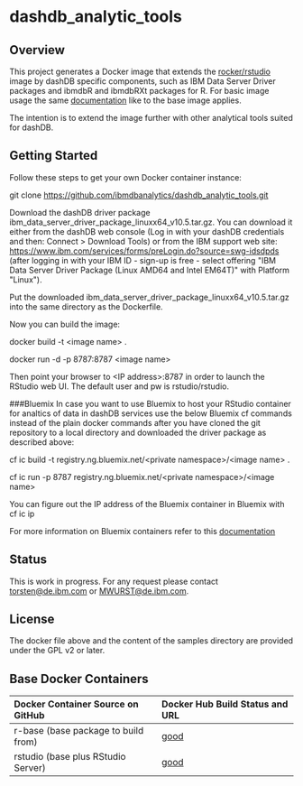 # dashdb_analytic_tools

## Overview ##

This project generates a Docker image that extends the [rocker/rstudio](https://github.com/rocker-org/rocker/tree/master/rstudio) image by dashDB specific components, such as IBM Data Server Driver packages and ibmdbR and ibmdbRXt packages for R. For basic image usage the same [documentation](https://github.com/rocker-org/rocker/wiki) like to the base image applies.

The intention is to extend the image further with other analytical tools suited for dashDB.

## Getting Started ##

Follow these steps to get your own Docker container instance:

git clone https://github.com/ibmdbanalytics/dashdb_analytic_tools.git

Download the dashDB driver package ibm_data_server_driver_package_linuxx64_v10.5.tar.gz. You can download it either from the dashDB web console (Log in with your dashDB credentials and then: Connect > Download Tools) or from the IBM support web site: https://www.ibm.com/services/forms/preLogin.do?source=swg-idsdpds (after logging in with your IBM ID - sign-up is free - select offering "IBM Data Server Driver Package (Linux AMD64 and Intel EM64T)" with Platform "Linux").

Put the downloaded ibm_data_server_driver_package_linuxx64_v10.5.tar.gz into the same directory as the Dockerfile.

Now you can build the image:

docker build -t &#60;image name&#62; .

docker run -d -p 8787:8787 &#60;image name&#62;

Then point your browser to &#60;IP address&#62;:8787 in order to launch the RStudio web UI. The default user and pw is rstudio/rstudio.

###Bluemix
In case you want to use Bluemix to host your RStudio container for analtics of data in dashDB services use the below Bluemix cf commands instead of the plain docker commands after you have cloned the git repository to a local directory and downloaded the driver package as described above:

cf ic build -t registry.ng.bluemix.net/&#60;private namespace&#62;/&#60;image name&#62; .

cf ic run -p 8787 registry.ng.bluemix.net/&#60;private namespace&#62;/&#60;image name&#62;


You can figure out the IP address of the Bluemix container in Bluemix with cf ic ip <container id>


For more information on Bluemix containers refer to this [documentation](https://www.ng.bluemix.net/docs/containers/container_cli_reference_cfic.html)

## Status ##

This is work in progress. For any request please contact torsten@de.ibm.com or MWURST@de.ibm.com.

## License ##

The docker file above and the content of the samples directory are provided under the GPL v2 or later. 

## Base Docker Containers ##

| Docker Container Source on GitHub             | Docker Hub Build Status and URL
| :---------------------------------------      | :-----------------------------------------
| r-base (base package to build from)           | [good](https://registry.hub.docker.com/u/rocker/r-base/)
| rstudio (base plus RStudio Server)            | [good](https://registry.hub.docker.com/u/rocker/rstudio/)
